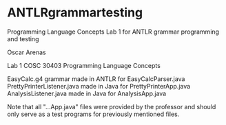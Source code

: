# ANTLRgrammartesting
Programming Language Concepts Lab 1 for ANTLR grammar programming and testing

Oscar Arenas

Lab 1
COSC 30403 Programming Language Concepts

EasyCalc.g4 grammar made in ANTLR for EasyCalcParser.java
PrettyPrinterListener.java made in Java for PrettyPrinterApp.java
AnalysisListener.java made in Java for AnalysisApp.java

Note that all "...App.java" files were provided by the professor and should only serve as a test programs for previously mentioned files.
